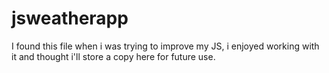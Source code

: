 # jsweatherapp

I found this file when i was trying to improve my JS, i enjoyed working with it and thought i'll store a copy here for future use.
